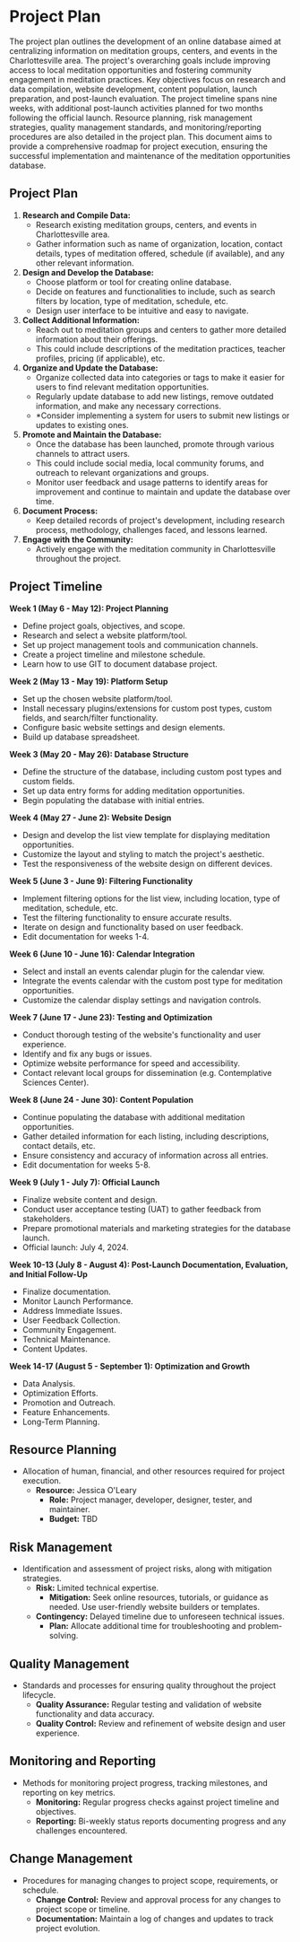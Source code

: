 # Project Plan

The project plan outlines the development of an online database aimed at centralizing information on meditation groups, centers, and events in the Charlottesville area. The project's overarching goals include improving access to local meditation opportunities and fostering community engagement in meditation practices. Key objectives focus on research and data compilation, website development, content population, launch preparation, and post-launch evaluation. The project timeline spans nine weeks, with additional post-launch activities planned for two months following the official launch. Resource planning, risk management strategies, quality management standards, and monitoring/reporting procedures are also detailed in the project plan. This document aims to provide a comprehensive roadmap for project execution, ensuring the successful implementation and maintenance of the meditation opportunities database.

## Project Plan

1. **Research and Compile Data:**
    - Research existing meditation groups, centers, and events in Charlottesville area.
    - Gather information such as name of organization, location, contact details, types of meditation offered, schedule (if available), and any other relevant information.
2. **Design and Develop the Database:**
    - Choose platform or tool for creating online database.
    - Decide on features and functionalities to include, such as search filters by location, type of meditation, schedule, etc.
    - Design user interface to be intuitive and easy to navigate.
3. **Collect Additional Information:**
    - Reach out to meditation groups and centers to gather more detailed information about their offerings.
    - This could include descriptions of the meditation practices, teacher profiles, pricing (if applicable), etc.
4. **Organize and Update the Database:**
    - Organize collected data into categories or tags to make it easier for users to find relevant meditation opportunities.
    - Regularly update database to add new listings, remove outdated information, and make any necessary corrections.
    - *Consider implementing a system for users to submit new listings or updates to existing ones.
5. **Promote and Maintain the Database:**
    - Once the database has been launched, promote through various channels to attract users.
    - This could include social media, local community forums, and outreach to relevant organizations and groups.
    - Monitor user feedback and usage patterns to identify areas for improvement and continue to maintain and update the database over time.
6. **Document Process:**
    - Keep detailed records of project's development, including research process, methodology, challenges faced, and lessons learned. 
7. **Engage with the Community:**
    - Actively engage with the meditation community in Charlottesville throughout the project.

## Project Timeline

**Week 1 (May 6 - May 12): Project Planning**
- Define project goals, objectives, and scope.
- Research and select a website platform/tool.
- Set up project management tools and communication channels.
- Create a project timeline and milestone schedule.
- Learn how to use GIT to document database project.

**Week 2 (May 13 - May 19): Platform Setup**
- Set up the chosen website platform/tool.
- Install necessary plugins/extensions for custom post types, custom fields, and search/filter functionality.
- Configure basic website settings and design elements.
- Build up database spreadsheet.

**Week 3 (May 20 - May 26): Database Structure**
- Define the structure of the database, including custom post types and custom fields.
- Set up data entry forms for adding meditation opportunities.
- Begin populating the database with initial entries.

**Week 4 (May 27 - June 2): Website Design**
- Design and develop the list view template for displaying meditation opportunities.
- Customize the layout and styling to match the project's aesthetic.
- Test the responsiveness of the website design on different devices.

**Week 5 (June 3 - June 9): Filtering Functionality**
- Implement filtering options for the list view, including location, type of meditation, schedule, etc.
- Test the filtering functionality to ensure accurate results.
- Iterate on design and functionality based on user feedback.
- Edit documentation for weeks 1-4.

**Week 6 (June 10 - June 16): Calendar Integration**
- Select and install an events calendar plugin for the calendar view.
- Integrate the events calendar with the custom post type for meditation opportunities.
- Customize the calendar display settings and navigation controls.

**Week 7 (June 17 - June 23): Testing and Optimization**
- Conduct thorough testing of the website's functionality and user experience.
- Identify and fix any bugs or issues.
- Optimize website performance for speed and accessibility.
- Contact relevant local groups for dissemination (e.g. Contemplative Sciences Center).

**Week 8 (June 24 - June 30): Content Population**
- Continue populating the database with additional meditation opportunities.
- Gather detailed information for each listing, including descriptions, contact details, etc.
- Ensure consistency and accuracy of information across all entries.
- Edit documentation for weeks 5-8.

**Week 9 (July 1 - July 7): Official Launch**
- Finalize website content and design.
- Conduct user acceptance testing (UAT) to gather feedback from stakeholders.
- Prepare promotional materials and marketing strategies for the database launch.
- Official launch: July 4, 2024.

**Week 10-13 (July 8 - August 4): Post-Launch Documentation, Evaluation, and Initial Follow-Up**
- Finalize documentation.
- Monitor Launch Performance.
- Address Immediate Issues.
- User Feedback Collection.
- Community Engagement.
- Technical Maintenance.
- Content Updates.

**Week 14-17 (August 5 - September 1): Optimization and Growth**
- Data Analysis.
- Optimization Efforts.
- Promotion and Outreach.
- Feature Enhancements.
- Long-Term Planning.

## Resource Planning
- Allocation of human, financial, and other resources required for project execution.
  - **Resource:** Jessica O'Leary
    - **Role:** Project manager, developer, designer, tester, and maintainer.
    - **Budget:** TBD

## Risk Management
- Identification and assessment of project risks, along with mitigation strategies.
  - **Risk:** Limited technical expertise.
    - **Mitigation:** Seek online resources, tutorials, or guidance as needed. Use user-friendly website builders or templates.
  - **Contingency:** Delayed timeline due to unforeseen technical issues.
    - **Plan:** Allocate additional time for troubleshooting and problem-solving.
  
## Quality Management
- Standards and processes for ensuring quality throughout the project lifecycle.
  - **Quality Assurance:** Regular testing and validation of website functionality and data accuracy.
  - **Quality Control:** Review and refinement of website design and user experience.

## Monitoring and Reporting
- Methods for monitoring project progress, tracking milestones, and reporting on key metrics.
  - **Monitoring:** Regular progress checks against project timeline and objectives.
  - **Reporting:** Bi-weekly status reports documenting progress and any challenges encountered.

## Change Management
- Procedures for managing changes to project scope, requirements, or schedule.
  - **Change Control:** Review and approval process for any changes to project scope or timeline.
  - **Documentation:** Maintain a log of changes and updates to track project evolution.
